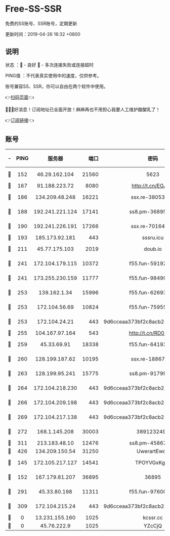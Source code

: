 # Free-SS-SSR

免费的SS账号、SSR账号，定期更新

更新时间：2019-04-26 16:32 +0800

## 说明

状态     ：🙂 - 良好 🙁 - 多次连接失败或连接超时

PING值   ：不代表真实使用中的速度，仅供参考。

账号兼容SS、SSR，你可以自由在两个软件中使用。

👉[扫码页面](https://liesauer.github.io/Free-SS-SSR/)👈

🎉🎉🎉好消息！订阅地址已全面开放！麻麻再也不用担心我要人工维护酸酸乳了！

👉[订阅链接](https://www.liesauer.net/yogurt/subscribe?ACCESS_TOKEN=DAYxR3mMaZAsaqUb)👈

## 账号

|-|PING|服务器|端口|密码|加密方式|区域|
|:----:|:----:|:-----:|-----:|:----:|:----:|:----:|
|🙂|152|46.29.162.104|21560|5623|aes-128-ctr|RU|
|🙂|167|91.188.223.72|8080|http://t.cn/EGJIyrl|rc4-md5|RU|
|🙂|186|134.209.48.248|16221|ssx.re-38053204|aes-256-cfb|US|
|🙂|188|192.241.221.124|17141|ss8.pm-36895693|aes-256-cfb|US|
|🙂|190|192.241.226.191|17266|ssx.re-70164154|aes-256-cfb|US|
|🙂|193|185.173.92.181|443|sssru.icu|rc4-md5|RU|
|🙂|211|45.77.175.103|2019|doub.io|aes-128-ctr|SG|
|🙂|241|172.104.179.115|10372|f55.fun-59192456|aes-256-cfb|SG|
|🙂|241|173.255.230.159|11777|f55.fun-98499590|aes-256-cfb|US|
|🙂|253|139.162.1.34|15996|f55.fun-62693899|aes-256-cfb|SG|
|🙂|253|172.104.56.69|10824|f55.fun-75955527|aes-256-cfb|SG|
|🙂|253|172.104.24.21|443|9d6cceaa373bf2c8acb22e60b6a58be6|aes-256-cfb|US|
|🙂|255|104.167.97.164|543|http://t.cn/RD0D7sx|rc4-md5|CA|
|🙂|259|45.33.69.91|18338|f55.fun-64193387|aes-256-cfb|US|
|🙂|260|128.199.187.62|10195|ssx.re-18867296|aes-256-cfb|SG|
|🙂|263|128.199.95.241|15775|ss8.pm-91799488|aes-256-cfb|SG|
|🙂|264|172.104.218.230|443|9d6cceaa373bf2c8acb22e60b6a58be6|aes-256-cfb|US|
|🙂|266|172.104.209.198|443|9d6cceaa373bf2c8acb22e60b6a58be6|aes-256-cfb|US|
|🙂|269|172.104.217.138|443|9d6cceaa373bf2c8acb22e60b6a58be6|aes-256-cfb|US|
|🙂|272|168.1.145.208|30003|3891232494|aes-256-cfb|AU|
|🙂|311|213.183.48.10|12476|ss8.pm-45867021|rc4-md5|RU|
|🙂|426|134.209.150.54|31250|UwerartEwqe|chacha20|IN|
|🙂|145|172.105.217.127|14541|TPOYVGxKglpi|aes-256-cfb|JP|
|🙂|152|167.179.81.207|36895|36895|aes-256-cfb|JP|
|🙂|291|45.33.80.198|11311|f55.fun-97600550|aes-256-cfb|US|
|🙁|309|172.104.215.24|443|9d6cceaa373bf2c8acb22e60b6a58be6|aes-256-cfb|US|
|🙁|0|13.231.155.160|1025|kcssr.cc|rc4-md5|JP|
|🙁|0|45.76.222.9|1025|YZcCjQ|rc4-md5|JP|
